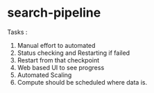 # search-pipeline
Tasks : 
1. Manual effort to automated
2. Status checking and Restarting if failed
3. Restart from that checkpoint
4. Web based UI to see progress
5. Automated Scaling
6. Compute should be scheduled where data is.
